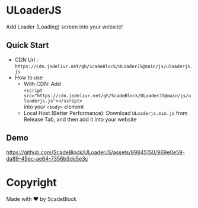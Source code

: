 # ULoaderJS
Add Loader (Loading) screen into your website!

## Quick Start
+ CDN Url : `https://cdn.jsdelivr.net/gh/ScadeBlock/ULoaderJS@main/js/uloaderjs.js` 
+ How to use
  - With CDN: Add \
  `<script src="https://cdn.jsdelivr.net/gh/ScadeBlock/ULoaderJS@main/js/uloaderjs.js"></script>`\
 into your `<body>` element
  - Local Host (Better Performance): Download `ULoaderjs.min.js` from Release Tab, and then add it into your website

## Demo

https://github.com/ScadeBlock/ULoaderJS/assets/89845150/969e0e59-da89-49ec-ae64-7356b3de5e3c

# Copyright
Made with ❤ by ScadeBlock
